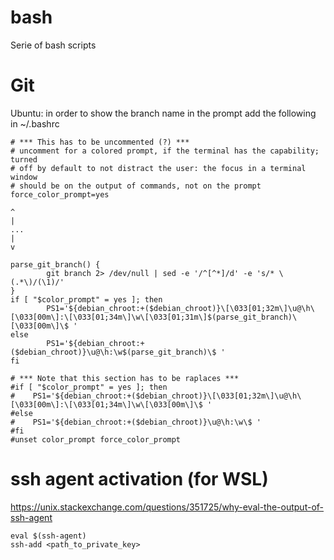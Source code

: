 # bash
Serie of bash scripts

# Git
Ubuntu: in order to show the branch name in the prompt add the following in ~/.bashrc
```
# *** This has to be uncommented (?) ***
# uncomment for a colored prompt, if the terminal has the capability; turned
# off by default to not distract the user: the focus in a terminal window
# should be on the output of commands, not on the prompt
force_color_prompt=yes

^
|
...
|
v

parse_git_branch() {
        git branch 2> /dev/null | sed -e '/^[^*]/d' -e 's/* \(.*\)/(\1)/'
}
if [ "$color_prompt" = yes ]; then
        PS1='${debian_chroot:+($debian_chroot)}\[\033[01;32m\]\u@\h\[\033[00m\]:\[\033[01;34m\]\w\[\033[01;31m\]$(parse_git_branch)\[\033[00m\]\$ '
else
        PS1='${debian_chroot:+($debian_chroot)}\u@\h:\w$(parse_git_branch)\$ '
fi

# *** Note that this section has to be raplaces ***
#if [ "$color_prompt" = yes ]; then
#    PS1='${debian_chroot:+($debian_chroot)}\[\033[01;32m\]\u@\h\[\033[00m\]:\[\033[01;34m\]\w\[\033[00m\]\$ '
#else
#    PS1='${debian_chroot:+($debian_chroot)}\u@\h:\w\$ '
#fi
#unset color_prompt force_color_prompt
```

# ssh agent activation (for WSL)
https://unix.stackexchange.com/questions/351725/why-eval-the-output-of-ssh-agent
```
eval $(ssh-agent)
ssh-add <path_to_private_key>
```
